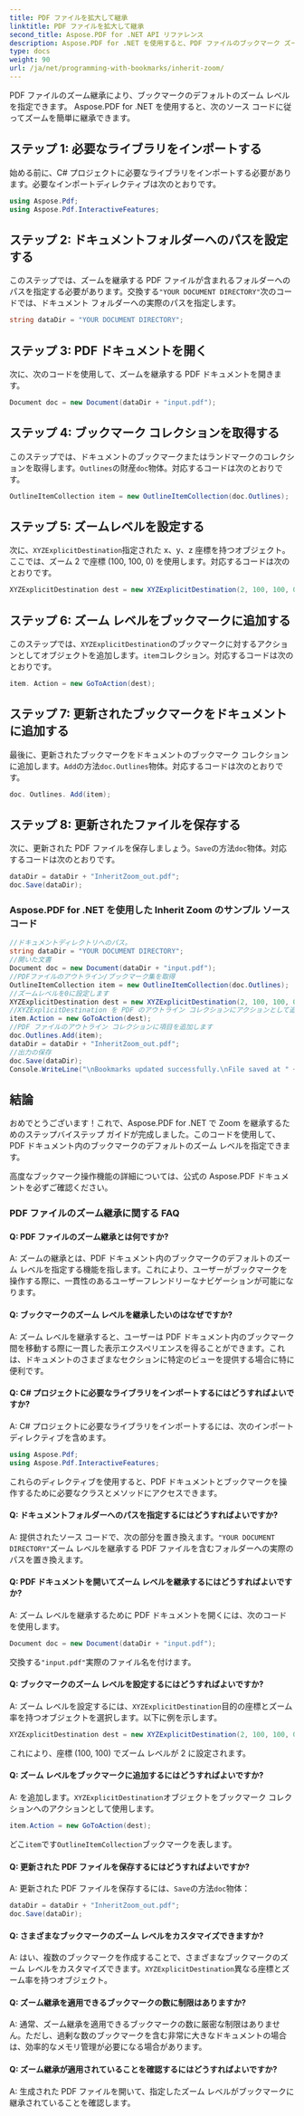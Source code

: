 ```yaml
---
title: PDF ファイルを拡大して継承
linktitle: PDF ファイルを拡大して継承
second_title: Aspose.PDF for .NET API リファレンス
description: Aspose.PDF for .NET を使用すると、PDF ファイルのブックマーク ズームを簡単に継承できます。
type: docs
weight: 90
url: /ja/net/programming-with-bookmarks/inherit-zoom/
---
```

PDF ファイルのズーム継承により、ブックマークのデフォルトのズーム レベルを指定できます。 Aspose.PDF for .NET を使用すると、次のソース コードに従ってズームを簡単に継承できます。

## ステップ 1: 必要なライブラリをインポートする

始める前に、C# プロジェクトに必要なライブラリをインポートする必要があります。必要なインポートディレクティブは次のとおりです。

```csharp
using Aspose.Pdf;
using Aspose.Pdf.InteractiveFeatures;
```

## ステップ 2: ドキュメントフォルダーへのパスを設定する

このステップでは、ズームを継承する PDF ファイルが含まれるフォルダーへのパスを指定する必要があります。交換する`"YOUR DOCUMENT DIRECTORY"`次のコードでは、ドキュメント フォルダーへの実際のパスを指定します。

```csharp
string dataDir = "YOUR DOCUMENT DIRECTORY";
```

## ステップ 3: PDF ドキュメントを開く

次に、次のコードを使用して、ズームを継承する PDF ドキュメントを開きます。

```csharp
Document doc = new Document(dataDir + "input.pdf");
```

## ステップ 4: ブックマーク コレクションを取得する

このステップでは、ドキュメントのブックマークまたはランドマークのコレクションを取得します。`Outlines`の財産`doc`物体。対応するコードは次のとおりです。

```csharp
OutlineItemCollection item = new OutlineItemCollection(doc.Outlines);
```

## ステップ 5: ズームレベルを設定する

次に、`XYZExplicitDestination`指定された x、y、z 座標を持つオブジェクト。ここでは、ズーム 2 で座標 (100, 100, 0) を使用します。対応するコードは次のとおりです。

```csharp
XYZExplicitDestination dest = new XYZExplicitDestination(2, 100, 100, 0);
```

## ステップ 6: ズーム レベルをブックマークに追加する

このステップでは、`XYZExplicitDestination`のブックマークに対するアクションとしてオブジェクトを追加します。`item`コレクション。対応するコードは次のとおりです。

```csharp
item. Action = new GoToAction(dest);
```

## ステップ 7: 更新されたブックマークをドキュメントに追加する

最後に、更新されたブックマークをドキュメントのブックマーク コレクションに追加します。`Add`の方法`doc.Outlines`物体。対応するコードは次のとおりです。

```csharp
doc. Outlines. Add(item);
```

## ステップ 8: 更新されたファイルを保存する

次に、更新された PDF ファイルを保存しましょう。`Save`の方法`doc`物体。対応するコードは次のとおりです。

```csharp
dataDir = dataDir + "InheritZoom_out.pdf";
doc.Save(dataDir);
```

### Aspose.PDF for .NET を使用した Inherit Zoom のサンプル ソース コード 
```csharp
//ドキュメントディレクトリへのパス。
string dataDir = "YOUR DOCUMENT DIRECTORY";
//開いた文書
Document doc = new Document(dataDir + "input.pdf");
//PDFファイルのアウトライン/ブックマーク集を取得
OutlineItemCollection item = new OutlineItemCollection(doc.Outlines);
//ズームレベルを0に設定します
XYZExplicitDestination dest = new XYZExplicitDestination(2, 100, 100, 0);
//XYZExplicitDestination を PDF のアウトライン コレクションにアクションとして追加します
item.Action = new GoToAction(dest);
//PDF ファイルのアウトライン コレクションに項目を追加します
doc.Outlines.Add(item);
dataDir = dataDir + "InheritZoom_out.pdf";
//出力の保存
doc.Save(dataDir);
Console.WriteLine("\nBookmarks updated successfully.\nFile saved at " + dataDir);
```

## 結論

おめでとうございます！これで、Aspose.PDF for .NET で Zoom を継承するためのステップバイステップ ガイドが完成しました。このコードを使用して、PDF ドキュメント内のブックマークのデフォルトのズーム レベルを指定できます。

高度なブックマーク操作機能の詳細については、公式の Aspose.PDF ドキュメントを必ずご確認ください。

### PDF ファイルのズーム継承に関する FAQ

#### Q: PDF ファイルのズーム継承とは何ですか?

A: ズームの継承とは、PDF ドキュメント内のブックマークのデフォルトのズーム レベルを指定する機能を指します。これにより、ユーザーがブックマークを操作する際に、一貫性のあるユーザーフレンドリーなナビゲーションが可能になります。

#### Q: ブックマークのズーム レベルを継承したいのはなぜですか?

A: ズーム レベルを継承すると、ユーザーは PDF ドキュメント内のブックマーク間を移動する際に一貫した表示エクスペリエンスを得ることができます。これは、ドキュメントのさまざまなセクションに特定のビューを提供する場合に特に便利です。

#### Q: C# プロジェクトに必要なライブラリをインポートするにはどうすればよいですか?

A: C# プロジェクトに必要なライブラリをインポートするには、次のインポート ディレクティブを含めます。

```csharp
using Aspose.Pdf;
using Aspose.Pdf.InteractiveFeatures;
```

これらのディレクティブを使用すると、PDF ドキュメントとブックマークを操作するために必要なクラスとメソッドにアクセスできます。

#### Q: ドキュメントフォルダーへのパスを指定するにはどうすればよいですか?

 A: 提供されたソース コードで、次の部分を置き換えます。`"YOUR DOCUMENT DIRECTORY"`ズーム レベルを継承する PDF ファイルを含むフォルダーへの実際のパスを置き換えます。

#### Q: PDF ドキュメントを開いてズーム レベルを継承するにはどうすればよいですか?

A: ズーム レベルを継承するために PDF ドキュメントを開くには、次のコードを使用します。

```csharp
Document doc = new Document(dataDir + "input.pdf");
```

交換する`"input.pdf"`実際のファイル名を付けます。

#### Q: ブックマークのズーム レベルを設定するにはどうすればよいですか?

 A: ズーム レベルを設定するには、`XYZExplicitDestination`目的の座標とズーム率を持つオブジェクトを選択します。以下に例を示します。

```csharp
XYZExplicitDestination dest = new XYZExplicitDestination(2, 100, 100, 0);
```

これにより、座標 (100, 100) でズーム レベルが 2 に設定されます。

#### Q: ズーム レベルをブックマークに追加するにはどうすればよいですか?

 A: を追加します。`XYZExplicitDestination`オブジェクトをブックマーク コレクションへのアクションとして使用します。

```csharp
item.Action = new GoToAction(dest);
```

どこ`item`です`OutlineItemCollection`ブックマークを表します。

#### Q: 更新された PDF ファイルを保存するにはどうすればよいですか?

 A: 更新された PDF ファイルを保存するには、`Save`の方法`doc`物体：

```csharp
dataDir = dataDir + "InheritZoom_out.pdf";
doc.Save(dataDir);
```

#### Q: さまざまなブックマークのズーム レベルをカスタマイズできますか?

 A: はい、複数のブックマークを作成することで、さまざまなブックマークのズーム レベルをカスタマイズできます。`XYZExplicitDestination`異なる座標とズーム率を持つオブジェクト。

#### Q: ズーム継承を適用できるブックマークの数に制限はありますか?

A: 通常、ズーム継承を適用できるブックマークの数に厳密な制限はありません。ただし、過剰な数のブックマークを含む非常に大きなドキュメントの場合は、効率的なメモリ管理が必要になる場合があります。

#### Q: ズーム継承が適用されていることを確認するにはどうすればよいですか?

A: 生成された PDF ファイルを開いて、指定したズーム レベルがブックマークに継承されていることを確認します。